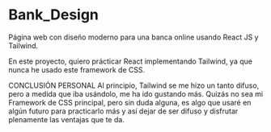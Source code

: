 # Bank_Design
Página web con diseño moderno para una banca online usando React JS y Tailwind.


En este proyecto, quiero prácticar React implementando Tailwind, ya que nunca he usado este framework de CSS.


CONCLUSIÓN PERSONAL
Al principio, Tailwind se me hizo un tanto difuso, pero a medida que iba usándolo, me ha ido gustando más. Quizás no sea mi Framework de CSS principal, pero sin duda alguna, es algo que usaré en algún futuro para practicarlo más y así dejar de ser difuso y disfrutar plenamente las ventajas que te da.
